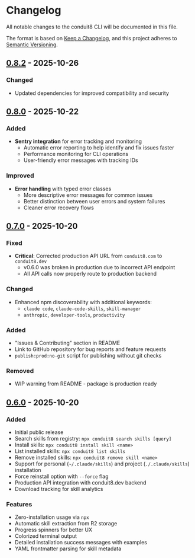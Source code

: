 # Changelog

All notable changes to the conduit8 CLI will be documented in this file.

The format is based on [Keep a Changelog](https://keepachangelog.com/en/1.0.0/),
and this project adheres to [Semantic Versioning](https://semver.org/spec/v2.0.0.html).

## [0.8.2] - 2025-10-26

### Changed
- Updated dependencies for improved compatibility and security

## [0.8.0] - 2025-10-22

### Added
- **Sentry integration** for error tracking and monitoring
  - Automatic error reporting to help identify and fix issues faster
  - Performance monitoring for CLI operations
  - User-friendly error messages with tracking IDs

### Improved
- **Error handling** with typed error classes
  - More descriptive error messages for common issues
  - Better distinction between user errors and system failures
  - Cleaner error recovery flows

## [0.7.0] - 2025-10-20

### Fixed
- **Critical**: Corrected production API URL from `conduit8.com` to `conduit8.dev`
  - v0.6.0 was broken in production due to incorrect API endpoint
  - All API calls now properly route to production backend

### Changed
- Enhanced npm discoverability with additional keywords:
  - `claude code`, `claude-code-skills`, `skill-manager`
  - `anthropic`, `developer-tools`, `productivity`

### Added
- "Issues & Contributing" section in README
- Link to GitHub repository for bug reports and feature requests
- `publish:prod:no-git` script for publishing without git checks

### Removed
- WIP warning from README - package is production ready

## [0.6.0] - 2025-10-20

### Added
- Initial public release
- Search skills from registry: `npx conduit8 search skills [query]`
- Install skills: `npx conduit8 install skill <name>`
- List installed skills: `npx conduit8 list skills`
- Remove installed skills: `npx conduit8 remove skill <name>`
- Support for personal (`~/.claude/skills`) and project (`./.claude/skills`) installation
- Force reinstall option with `--force` flag
- Production API integration with conduit8.dev backend
- Download tracking for skill analytics

### Features
- Zero-installation usage via `npx`
- Automatic skill extraction from R2 storage
- Progress spinners for better UX
- Colorized terminal output
- Detailed installation success messages with examples
- YAML frontmatter parsing for skill metadata

[0.8.2]: https://github.com/conduit8/conduit8/compare/cli-v0.8.0...cli-v0.8.2
[0.8.0]: https://github.com/conduit8/conduit8/compare/cli-v0.7.0...cli-v0.8.0
[0.7.0]: https://github.com/conduit8/conduit8/compare/cli-v0.6.0...cli-v0.7.0
[0.6.0]: https://github.com/conduit8/conduit8/releases/tag/cli-v0.6.0
